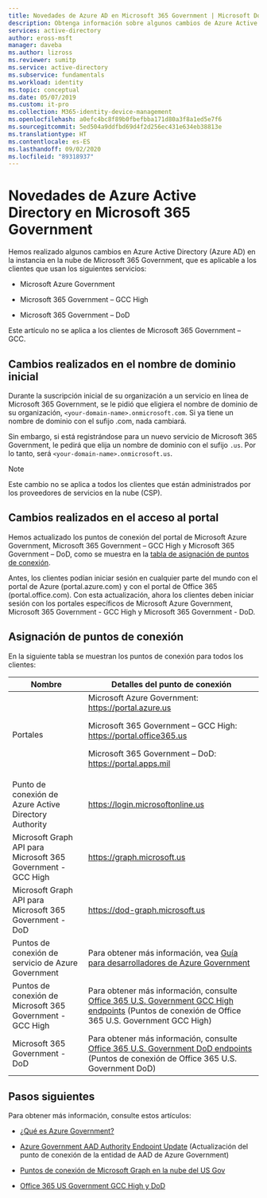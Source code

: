 ```yaml
---
title: Novedades de Azure AD en Microsoft 365 Government | Microsoft Docs
description: Obtenga información sobre algunos cambios de Azure Active Directory (Azure AD) en la instancia en la nube de Microsoft 365 Government, que podrían afectarle.
services: active-directory
author: eross-msft
manager: daveba
ms.author: lizross
ms.reviewer: sumitp
ms.service: active-directory
ms.subservice: fundamentals
ms.workload: identity
ms.topic: conceptual
ms.date: 05/07/2019
ms.custom: it-pro
ms.collection: M365-identity-device-management
ms.openlocfilehash: a0efc4bc8f89b0fbefbba171d80a3f8a1ed5e7f6
ms.sourcegitcommit: 5ed504a9ddfbd69d4f2d256ec431e634eb38813e
ms.translationtype: HT
ms.contentlocale: es-ES
ms.lasthandoff: 09/02/2020
ms.locfileid: "89318937"
---
```

# <a name="whats-new-for-azure-active-directory-in-microsoft-365-government"></a>Novedades de Azure Active Directory en Microsoft 365 Government

Hemos realizado algunos cambios en Azure Active Directory (Azure AD) en la instancia en la nube de Microsoft 365 Government, que es aplicable a los clientes que usan los siguientes servicios:

- Microsoft Azure Government

- Microsoft 365 Government – GCC High

- Microsoft 365 Government – DoD

Este artículo no se aplica a los clientes de Microsoft 365 Government – GCC.

## <a name="changes-to-the-initial-domain-name"></a>Cambios realizados en el nombre de dominio inicial

Durante la suscripción inicial de su organización a un servicio en línea de Microsoft 365 Government, se le pidió que eligiera el nombre de dominio de su organización, `<your-domain-name>.onmicrosoft.com`. Si ya tiene un nombre de dominio con el sufijo .com, nada cambiará.

Sin embargo, si está registrándose para un nuevo servicio de Microsoft 365 Government, le pedirá que elija un nombre de dominio con el sufijo `.us`. Por lo tanto, será `<your-domain-name>.onmicrosoft.us`.

>[!Note]
>Este cambio no se aplica a todos los clientes que están administrados por los proveedores de servicios en la nube (CSP).

## <a name="changes-to-portal-access"></a>Cambios realizados en el acceso al portal

Hemos actualizado los puntos de conexión del portal de Microsoft Azure Government, Microsoft 365 Government – GCC High y Microsoft 365 Government – DoD, como se muestra en la [tabla de asignación de puntos de conexión](#endpoint-mapping).

Antes, los clientes podían iniciar sesión en cualquier parte del mundo con el portal de Azure (portal.azure.com) y con el portal de Office 365 (portal.office.com). Con esta actualización, ahora los clientes deben iniciar sesión con los portales específicos de Microsoft Azure Government, Microsoft 365 Government - GCC High y Microsoft 365 Government - DoD.

## <a name="endpoint-mapping"></a>Asignación de puntos de conexión

En la siguiente tabla se muestran los puntos de conexión para todos los clientes:

| Nombre | Detalles del punto de conexión |
|------|------------------|
| Portales |Microsoft Azure Government: https://portal.azure.us<p>Microsoft 365 Government – GCC High: https://portal.office365.us<p>Microsoft 365 Government – DoD: https://portal.apps.mil |
| Punto de conexión de Azure Active Directory Authority | https://login.microsoftonline.us |
| Microsoft Graph API para Microsoft 365 Government - GCC High | https://graph.microsoft.us |
| Microsoft Graph API para Microsoft 365 Government - DoD | https://dod-graph.microsoft.us |
| Puntos de conexión de servicio de Azure Government | Para obtener más información, vea [Guía para desarrolladores de Azure Government](../../azure-government/documentation-government-developer-guide.md) |
| Puntos de conexión de Microsoft 365 Government - GCC High | Para obtener más información, consulte [Office 365 U.S. Government GCC High endpoints](/office365/enterprise/office-365-u-s-government-gcc-high-endpoints) (Puntos de conexión de Office 365 U.S. Government GCC High) |
| Microsoft 365 Government - DoD | Para obtener más información, consulte [Office 365 U.S. Government DoD endpoints](/office365/enterprise/office-365-u-s-government-dod-endpoints) (Puntos de conexión de Office 365 U.S. Government DoD) |

## <a name="next-steps"></a>Pasos siguientes

Para obtener más información, consulte estos artículos:

- [¿Qué es Azure Government?](../../azure-government/documentation-government-welcome.md)

- [Azure Government AAD Authority Endpoint Update](https://devblogs.microsoft.com/azuregov/azure-government-aad-authority-endpoint-update/) (Actualización del punto de conexión de la entidad de AAD de Azure Government)

- [Puntos de conexión de Microsoft Graph en la nube del US Gov](https://developer.microsoft.com/graph/blogs/new-microsoft-graph-endpoints-in-us-government-cloud/)

- [Office 365 US Government GCC High y DoD](/office365/servicedescriptions/office-365-platform-service-description/office-365-us-government/gcc-high-and-dod)